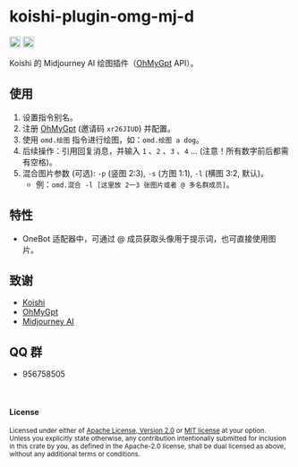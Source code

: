 # koishi-plugin-omg-mj-d

[<img alt="github" src="https://img.shields.io/badge/github-araea/omg_mj_d-8da0cb?style=for-the-badge&labelColor=555555&logo=github" height="20">](https://github.com/araea/koishi-plugin-omg-mj-d)
[<img alt="npm" src="https://img.shields.io/npm/v/koishi-plugin-omg-mj-d.svg?style=for-the-badge&color=fc8d62&logo=npm" height="20">](https://www.npmjs.com/package/koishi-plugin-omg-mj-d)

Koishi 的 Midjourney AI 绘图插件（[OhMyGpt](https://www.ohmygpt.com/) API）。

## **使用**

1. 设置指令别名。
2. 注册 [OhMyGpt](https://www.ohmygpt.com/) (邀请码 `xr26JIUD`) 并配置。
3. 使用 `omd.绘图` 指令进行绘图，如：`omd.绘图 a dog`。
4. 后续操作：引用回复消息，并输入 ` 1 ` 、` 2 ` 、` 3 ` 、` 4 ` ... (注意！所有数字前后都需有空格)。
5. 混合图片参数 (可选): `-p` (竖图 2:3), `-s` (方图 1:1), `-l` (横图 3:2, 默认)。
   - 例：`omd.混合 -l [这里放 2一3 张图片或者 @ 多名群成员]`。

## **特性**

* OneBot 适配器中，可通过 @ 成员获取头像用于提示词，也可直接使用图片。

## 致谢

* [Koishi](https://koishi.chat/)
* [OhMyGpt](https://www.ohmygpt.com/)
* [Midjourney AI](https://midjourney.com/)

## QQ 群

* 956758505

<br>

#### License

<sup>
Licensed under either of <a href="../omg-mj-d/LICENSE-APACHE">Apache License, Version
2.0</a> or <a href="../omg-mj-d/LICENSE-MIT">MIT license</a> at your option.
</sup>

<br>

<sub>
Unless you explicitly state otherwise, any contribution intentionally submitted
for inclusion in this crate by you, as defined in the Apache-2.0 license, shall
be dual licensed as above, without any additional terms or conditions.
</sub>


